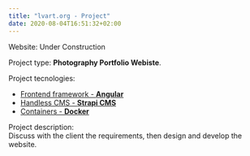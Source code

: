 ```yaml
---
title: "lvart.org - Project"
date: 2020-08-04T16:51:32+02:00
---
```


Website: Under Construction

Project type: **Photography Portfolio Webiste**.

Project tecnologies:
- [Frontend framework - **Angular**](https://angular.io/) 
- [Handless CMS - **Strapi CMS**](https://strapi.io/)
- [Containers - **Docker**](https://www.docker.com/)

Project description:  
Discuss with the client the requirements, then design and develop the website.
